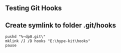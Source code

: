 ## Testing Git Hooks

## Create symlink to folder .git/hooks
`pushd "%~dp0.git\"`  
`mklink /J /D hooks "E:\hype-kit\hooks"`  
`pause`
